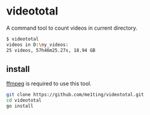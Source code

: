 # videototal
A command tool to count videos in current directory.
```bash
$ videototal
videos in D:\my_videos:
25 videos, 57h46m25.27s, 18.94 GB
```

## install
[ffmpeg](https://ffmpeg.org/download.html) is required to use this tool.

```bash
git clone https://github.com/me1ting/videototal.git
cd videototal
go install
```
